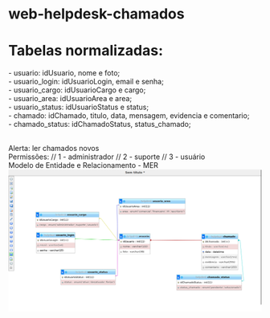 # web-helpdesk-chamados

<h1>Tabelas normalizadas:</h1>
    - usuario: idUsuario, nome e foto;<br>
    - usuario_login: idUsuarioLogin, email e senha;<br>
    - usuario_cargo: idUsuarioCargo e cargo;<br>
    - usuario_area: idUsuarioArea e area;<br>
    - usuario_status: idUsuarioStatus e status;<br>
    - chamado: idChamado, titulo, data, mensagem, evidencia e comentario;<br>
    - chamado_status: idChamadoStatus, status_chamado;<br>
    <br>

Alerta: ler chamados novos<br>
Permissões:
// 1 - administrador
// 2 - suporte
// 3 - usuário
<br>
Modelo de Entidade e Relacionamento - MER
<br>
![Modelo de Entidade e Relacionamento - MER](https://github.com/Dwho-O/web-helpdesk-chamados/blob/main/MER.png)